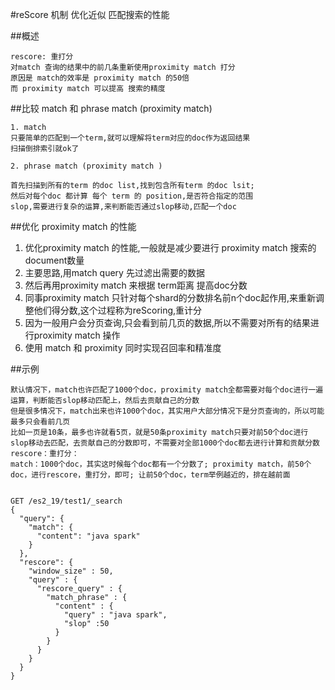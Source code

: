 #reScore 机制 优化近似 匹配搜索的性能

##概述
````
rescore: 重打分
对match 查询的结果中的前几条重新使用proximity match 打分
原因是 match的效率是 proximity match 的50倍
而 proximity match 可以提高 搜索的精度
````

##比较 match 和 phrase match (proximity match)
````
1. match 
只要简单的匹配到一个term,就可以理解将term对应的doc作为返回结果
扫描倒排索引就ok了

2. phrase match (proximity match )

首先扫描到所有的term 的doc list,找到包含所有term 的doc lsit;
然后对每个doc 都计算 每个 term 的 position,是否符合指定的范围
slop,需要进行复杂的运算,来判断能否通过slop移动,匹配一个doc 

````

##优化 proximity match 的性能
1. 优化proximity match 的性能,一般就是减少要进行 proximity match 搜索的document数量
2. 主要思路,用match query 先过滤出需要的数据
3. 然后再用proximity match 来根据 term距离 提高doc分数
4. 同事proximity match 只针对每个shard的分数排名前n个doc起作用,来重新调整他们得分数,这个过程称为reScoring,重计分
5. 因为一般用户会分页查询,只会看到前几页的数据,所以不需要对所有的结果进行proximity match 操作
6. 使用 match 和 proximity 同时实现召回率和精准度

##示例

````
默认情况下，match也许匹配了1000个doc，proximity match全都需要对每个doc进行一遍运算，判断能否slop移动匹配上，然后去贡献自己的分数
但是很多情况下，match出来也许1000个doc，其实用户大部分情况下是分页查询的，所以可能最多只会看前几页
比如一页是10条，最多也许就看5页，就是50条proximity match只要对前50个doc进行slop移动去匹配，去贡献自己的分数即可，不需要对全部1000个doc都去进行计算和贡献分数
rescore：重打分：
match：1000个doc，其实这时候每个doc都有一个分数了; proximity match，前50个doc，进行rescore，重打分，即可; 让前50个doc，term举例越近的，排在越前面
````

<pre><code>
GET /es2_19/test1/_search
{
  "query": {
    "match": {
      "content": "java spark"
    }
  },
  "rescore": {
    "window_size" : 50,
    "query" : {
      "rescore_query" : {
        "match_phrase" : {
          "content" : {
            "query" : "java spark",
            "slop" :50
          }
        }
      }
    }
  }
}
</code></pre>